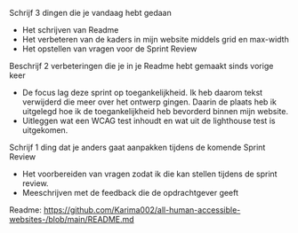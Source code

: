 Schrijf 3 dingen die je vandaag hebt gedaan
- Het schrijven van Readme
- Het verbeteren van de kaders in mijn website middels grid en max-width
- Het opstellen van vragen voor de Sprint Review

Beschrijf 2 verbeteringen die je in je Readme hebt gemaakt sinds vorige keer
- De focus lag deze sprint op toegankelijkheid. Ik heb daarom tekst verwijderd die meer over het ontwerp gingen. Daarin de plaats heb ik uitgelegd hoe ik de toegankelijkheid heb bevorderd binnen mijn website. 
- Uitleggen wat een WCAG test inhoudt en wat uit de lighthouse test is uitgekomen. 

Schrijf 1 ding dat je anders gaat aanpakken tijdens de komende Sprint Review
- Het voorbereiden van vragen zodat ik die kan stellen tijdens de sprint review. 
- Meeschrijven met de feedback die de opdrachtgever geeft

Readme: https://github.com/Karima002/all-human-accessible-websites-/blob/main/README.md